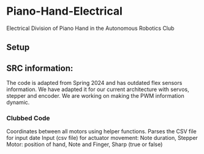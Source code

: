 # Piano-Hand-Electrical

Electrical Division of Piano Hand in the Autonomous Robotics Club

## Setup

## SRC information:
The code is adapted from Spring 2024 and has outdated flex sensors information. We have adapted it for our current architecture with servos, stepper and encoder. We are working on making the PWM information dynamic. 
### Clubbed Code
Coordinates between all motors using helper functions. 
Parses the CSV file for input date
   Input (csv file) for actuator movement: 
   Note duration, Stepper Motor: position of hand, Note and Finger, Sharp (true or false)
